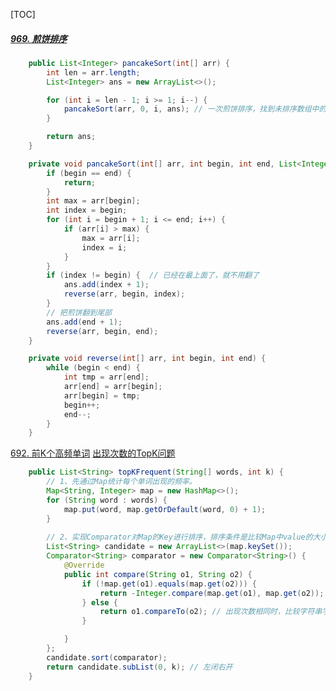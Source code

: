 [TOC]

##### [969. 煎饼排序](https://leetcode-cn.com/problems/pancake-sorting/)
```java
    public List<Integer> pancakeSort(int[] arr) {
        int len = arr.length;
        List<Integer> ans = new ArrayList<>();

        for (int i = len - 1; i >= 1; i--) {
            pancakeSort(arr, 0, i, ans); // 一次煎饼排序，找到未排序数组中的最大煎饼，把它翻到arr[0],然后把它翻到未排序数组的最后。
        }

        return ans;
    }

    private void pancakeSort(int[] arr, int begin, int end, List<Integer> ans) {
        if (begin == end) {
            return;
        }
        int max = arr[begin];
        int index = begin;
        for (int i = begin + 1; i <= end; i++) {
            if (arr[i] > max) {
                max = arr[i];
                index = i;
            }
        }
        if (index != begin) {  // 已经在最上面了，就不用翻了
            ans.add(index + 1);
            reverse(arr, begin, index);
        }
      	// 把煎饼翻到尾部
        ans.add(end + 1);
        reverse(arr, begin, end);
    }

    private void reverse(int[] arr, int begin, int end) {
        while (begin < end) {
            int tmp = arr[end];
            arr[end] = arr[begin];
            arr[begin] = tmp;
            begin++;
            end--;
        }
    }
```

[692. 前K个高频单词](https://leetcode-cn.com/problems/top-k-frequent-words/) 
[出现次数的TopK问题](https://www.nowcoder.com/practice/fd711bdfa0e840b381d7e1b82183b3ee?tpId=117&tqId=37809&companyId=665&rp=1&ru=%2Fcompany%2Fhome%2Fcode%2F665&qru=%2Fta%2Fjob-code-high%2Fquestion-ranking&tab=answerKey)

```java
    public List<String> topKFrequent(String[] words, int k) {
        // 1、先通过Map统计每个单词出现的频率。
        Map<String, Integer> map = new HashMap<>();
        for (String word : words) {
            map.put(word, map.getOrDefault(word, 0) + 1);
        }
      
        // 2、实现Comparator对Map的Key进行排序，排序条件是比较Map中value的大小。
        List<String> candidate = new ArrayList<>(map.keySet());
        Comparator<String> comparator = new Comparator<String>() {
            @Override
            public int compare(String o1, String o2) {
                if (!map.get(o1).equals(map.get(o2))) {
                    return -Integer.compare(map.get(o1), map.get(o2)); // 比较出现次数，降序排列。
                } else {
                    return o1.compareTo(o2); // 出现次数相同时，比较字符串字典序。生序排列
                }

            }
        };
        candidate.sort(comparator);
        return candidate.subList(0, k); // 左闭右开
    }
```